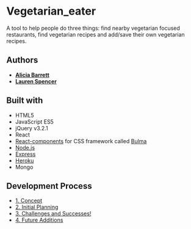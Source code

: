 # Vegetarian_eater
A tool to help people do three things: find nearby vegetarian focused restaurants, find vegetarian recipes and add/save their own vegetarian recipes.

## Authors

* [**Alicia Barrett**](https://github.com/Aliciawyse)
* [**Lauren Spencer**](https://github.com/lspencer3)

## Built with

* HTML5
* JavaScript ES5
* jQuery v3.2.1
* React
* [React-components](https://github.com/kulakowka/react-bulma) for CSS framework called [Bulma](https://bulma.io/)
* [Node.js](https://nodejs.org/en/)
* [Express](https://expressjs.com/)
* [Heroku](https://www.heroku.com/)
* Mongo

## Development Process

* [1. Concept](#1-concept)
* [2. Initial Planning](#2-initial-planning)
* [3. Challenges and Successes!](#3-challenges-and-successes)
* [4. Future Additions](#5-future-additions)
